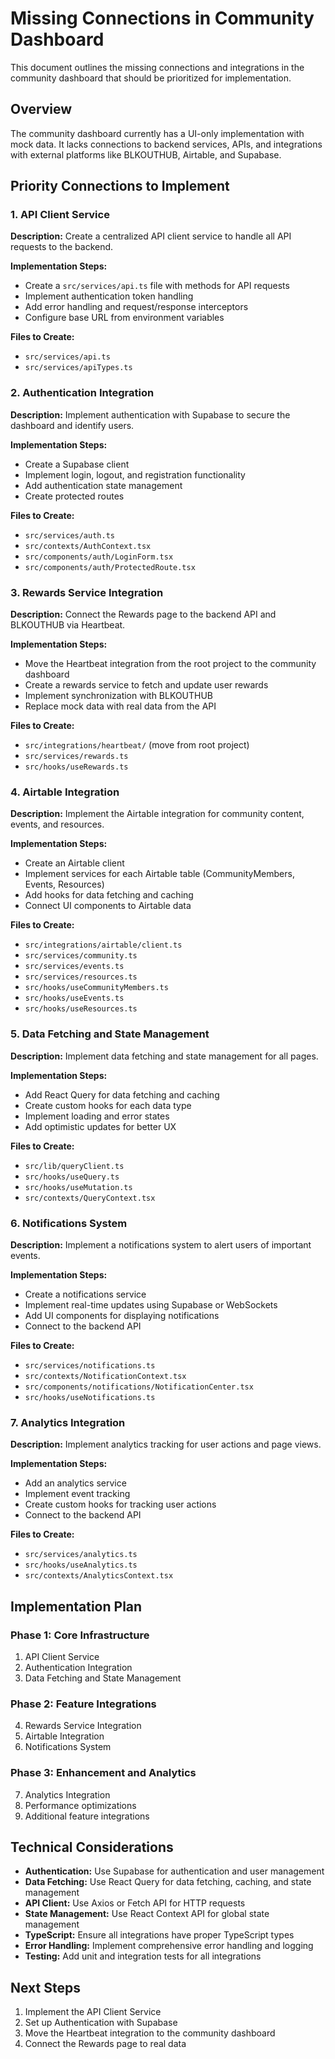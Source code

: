# Missing Connections in Community Dashboard

This document outlines the missing connections and integrations in the community dashboard that should be prioritized for implementation.

## Overview

The community dashboard currently has a UI-only implementation with mock data. It lacks connections to backend services, APIs, and integrations with external platforms like BLKOUTHUB, Airtable, and Supabase.

## Priority Connections to Implement

### 1. API Client Service

**Description:** Create a centralized API client service to handle all API requests to the backend.

**Implementation Steps:**
- Create a `src/services/api.ts` file with methods for API requests
- Implement authentication token handling
- Add error handling and request/response interceptors
- Configure base URL from environment variables

**Files to Create:**
- `src/services/api.ts`
- `src/services/apiTypes.ts`

### 2. Authentication Integration

**Description:** Implement authentication with Supabase to secure the dashboard and identify users.

**Implementation Steps:**
- Create a Supabase client
- Implement login, logout, and registration functionality
- Add authentication state management
- Create protected routes

**Files to Create:**
- `src/services/auth.ts`
- `src/contexts/AuthContext.tsx`
- `src/components/auth/LoginForm.tsx`
- `src/components/auth/ProtectedRoute.tsx`

### 3. Rewards Service Integration

**Description:** Connect the Rewards page to the backend API and BLKOUTHUB via Heartbeat.

**Implementation Steps:**
- Move the Heartbeat integration from the root project to the community dashboard
- Create a rewards service to fetch and update user rewards
- Implement synchronization with BLKOUTHUB
- Replace mock data with real data from the API

**Files to Create:**
- `src/integrations/heartbeat/` (move from root project)
- `src/services/rewards.ts`
- `src/hooks/useRewards.ts`

### 4. Airtable Integration

**Description:** Implement the Airtable integration for community content, events, and resources.

**Implementation Steps:**
- Create an Airtable client
- Implement services for each Airtable table (CommunityMembers, Events, Resources)
- Add hooks for data fetching and caching
- Connect UI components to Airtable data

**Files to Create:**
- `src/integrations/airtable/client.ts`
- `src/services/community.ts`
- `src/services/events.ts`
- `src/services/resources.ts`
- `src/hooks/useCommunityMembers.ts`
- `src/hooks/useEvents.ts`
- `src/hooks/useResources.ts`

### 5. Data Fetching and State Management

**Description:** Implement data fetching and state management for all pages.

**Implementation Steps:**
- Add React Query for data fetching and caching
- Create custom hooks for each data type
- Implement loading and error states
- Add optimistic updates for better UX

**Files to Create:**
- `src/lib/queryClient.ts`
- `src/hooks/useQuery.ts`
- `src/hooks/useMutation.ts`
- `src/contexts/QueryContext.tsx`

### 6. Notifications System

**Description:** Implement a notifications system to alert users of important events.

**Implementation Steps:**
- Create a notifications service
- Implement real-time updates using Supabase or WebSockets
- Add UI components for displaying notifications
- Connect to the backend API

**Files to Create:**
- `src/services/notifications.ts`
- `src/contexts/NotificationContext.tsx`
- `src/components/notifications/NotificationCenter.tsx`
- `src/hooks/useNotifications.ts`

### 7. Analytics Integration

**Description:** Implement analytics tracking for user actions and page views.

**Implementation Steps:**
- Add an analytics service
- Implement event tracking
- Create custom hooks for tracking user actions
- Connect to the backend API

**Files to Create:**
- `src/services/analytics.ts`
- `src/hooks/useAnalytics.ts`
- `src/contexts/AnalyticsContext.tsx`

## Implementation Plan

### Phase 1: Core Infrastructure
1. API Client Service
2. Authentication Integration
3. Data Fetching and State Management

### Phase 2: Feature Integrations
4. Rewards Service Integration
5. Airtable Integration
6. Notifications System

### Phase 3: Enhancement and Analytics
7. Analytics Integration
8. Performance optimizations
9. Additional feature integrations

## Technical Considerations

- **Authentication:** Use Supabase for authentication and user management
- **Data Fetching:** Use React Query for data fetching, caching, and state management
- **API Client:** Use Axios or Fetch API for HTTP requests
- **State Management:** Use React Context API for global state management
- **TypeScript:** Ensure all integrations have proper TypeScript types
- **Error Handling:** Implement comprehensive error handling and logging
- **Testing:** Add unit and integration tests for all integrations

## Next Steps

1. Implement the API Client Service
2. Set up Authentication with Supabase
3. Move the Heartbeat integration to the community dashboard
4. Connect the Rewards page to real data